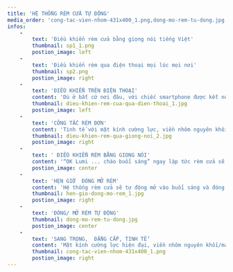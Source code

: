 ```yaml
---
title: 'HỆ THỐNG RÈM CỬA TỰ ĐỘNG'
media_order: 'cong-tac-vien-nhom-431x400_1.png,dong-mo-rem-tu-dong.jpg,hen-gio-dong-mo-rem_1.jpg,dieu-khien-rem-qua-giong-noi_2.jpg,dieu-khien-rem-cua-qua-dien-thoai_1.jpg,sp2.png,sp1_1.png'
infos:
    -
        text: 'Điều khiển rèm cửa bằng giọng nói tiếng Việt'
        thumbnail: sp1_1.png
        postion_image: left
    -
        text: 'Điều khiển rèm qua điện thoại mọi lúc mọi nơi'
        thumbnail: sp2.png
        postion_image: right
    -
        text: 'ĐIỀU KHIỂN TRÊN ĐIỆN THOẠI'
        content: 'Dù ở bất cứ nơi đâu, với chiếc smartphone được kết nối internet, 3G/4G bạn đều có thể điều khiển, kiểm soát hệ thống rèm trong ngôi nhà.'
        thumbnail: dieu-khien-rem-cua-qua-dien-thoai_1.jpg
        postion_image: left
    -
        text: 'CÔNG TẮC RÈM ĐƠN'
        content: 'Tinh tế với mặt kính cường lực, viền nhôm nguyên khối/mạ vàng, giúp không gian nhà bạn trở nên sang trọng, hiện đại hơn. Chưa đến 30 phút lắp đặt, rèm cửa nhà bạn đã trở nên thông minh, tiện nghi.'
        thumbnail: dieu-khien-rem-qua-giong-noi_2.jpg
        postion_image: right
    -
        text: ' ĐIỀU KHIỂN RÈM BẰNG GIỌNG NÓI'
        content: '“OK Lumi ... chào buổi sáng” ngay lập tức rèm cửa sẽ tự động mở ra giúp bạn đón ánh ban mai trong lành của buổi sáng hay khi không rảnh tay, bạn chỉ cần “ra lệnh” thiết bị sẽ tuân thủ theo yêu cầu của bạn.'
        postion_image: center
    -
        text: 'HẸN GIỜ  ĐÓNG MỞ RÈM'
        content: 'Hệ thống rèm cửa sẽ tự động mở vào buổi sáng và đóng vào buổi trưa hoặc theo một lịch hoạt động khác do bạn cài đặt trong app Lumi trên điện thoại.'
        thumbnail: hen-gio-dong-mo-rem_1.jpg
        postion_image: right
    -
        text: 'ĐÓNG/ MỞ RÈM TỰ ĐỘNG'
        thumbnail: dong-mo-rem-tu-dong.jpg
        postion_image: center
    -
        text: 'SANG TRỌNG,  ĐẲNG CẤP, TINH TẾ'
        content: 'Mặt kính cường lực hiện đại, viền nhôm nguyên khối/mạ vàng, sản phấp đạt chuẩn CE và UL'
        thumbnail: cong-tac-vien-nhom-431x400_1.png
        postion_image: right
---
```


